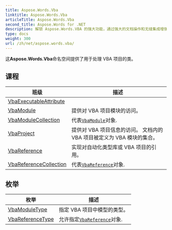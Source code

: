 ```yaml
---
title: Aspose.Words.Vba
linktitle: Aspose.Words.Vba
articleTitle: Aspose.Words.Vba
second_title: Aspose.Words for .NET
description: 解锁 Aspose.Words.VBA 的强大功能，通过强大的文档操作和无缝集成增强您的 VBA 项目。立即提升您的工作流程！
type: docs
weight: 300
url: /zh/net/aspose.words.vba/
---
```

这**Aspose.Words.Vba**命名空间提供了用于处理 VBA 项目的类。

## 课程

| 班级 | 描述 |
| --- | --- |
| [VbaExecutableAttribute](./vbaexecutableattribute/) |  |
| [VbaModule](./vbamodule/) | 提供对 VBA 项目模块的访问。 |
| [VbaModuleCollection](./vbamodulecollection/) | 代表[`VbaModule`](../aspose.words.vba/vbamodule/)对象. |
| [VbaProject](./vbaproject/) | 提供对 VBA 项目信息的访问。 文档内的 VBA 项目被定义为 VBA 模块的集合。 |
| [VbaReference](./vbareference/) | 实现对自动化类型库或 VBA 项目的引用。 |
| [VbaReferenceCollection](./vbareferencecollection/) | 代表[`VbaReference`](../aspose.words.vba/vbareference/)对象. |
## 枚举

| 枚举 | 描述 |
| --- | --- |
| [VbaModuleType](./vbamoduletype/) | 指定 VBA 项目中模型的类型。 |
| [VbaReferenceType](./vbareferencetype/) | 允许指定[`VbaReference`](../aspose.words.vba/vbareference/)对象. |

